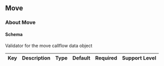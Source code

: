 ## Move

### About Move

#### Schema

Validator for the move callflow data object



Key | Description | Type | Default | Required | Support Level
--- | ----------- | ---- | ------- | -------- | -------------



